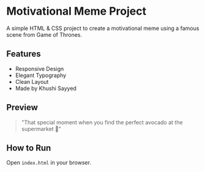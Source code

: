 # Motivational Meme Project

A simple HTML & CSS project to create a motivational meme using a famous scene from Game of Thrones.

## Features

- Responsive Design
- Elegant Typography
- Clean Layout
- Made by Khushi Sayyed

## Preview

> "That special moment when you find the perfect avocado at the supermarket 🥑"

## How to Run

Open `index.html` in your browser.
